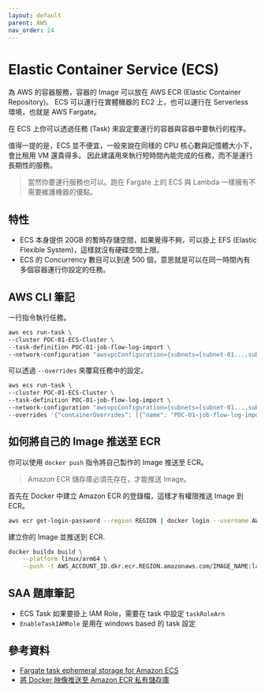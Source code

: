 ```yaml
---
layout: default
parent: AWS
nav_order: 24
---
```


# Elastic Container Service (ECS)

為 AWS 的容器服務，容器的 Image 可以放在 AWS ECR (Elastic Container Repository)。
ECS 可以運行在實體機器的 EC2 上，也可以運行在 Serverless 環境，也就是 AWS Fargate。

在 ECS 上你可以透過任務 (Task) 來設定要運行的容器與容器中要執行的程序。

值得一提的是，ECS 並不便宜，一般來說在同樣的 CPU 核心數與記憶體大小下，會比租用 VM 還貴得多。
因此建議用來執行短時間內能完成的任務，而不是運行長期性的服務。

> 當然你要運行服務也可以。跑在 Fargate 上的 ECS 與 Lambda 一樣擁有不需要維護機器的優點。

## 特性

- ECS 本身提供 20GB 的暫時存儲空間，如果覺得不夠，可以掛上 EFS (Elastic Flexible System)，這樣就沒有硬碟空間上限。
- ECS 的 Concurrency 數目可以到達 500 個，意思就是可以在同一時間內有多個容器運行你設定的任務。

## AWS CLI 筆記

一行指令執行任務。

```bash
aws ecs run-task \
--cluster POC-01-ECS-Cluster \
--task-definition POC-01-job-flow-log-import \
--network-configuration "awsvpcConfiguration={subnets=[subnet-01...,subnet-02...],securityGroups=[sg-01...],assignPublicIp=ENABLED}"
```

可以透過 `--overrides` 來覆寫任務中的設定。

```bash
aws ecs run-task \
--cluster POC-01-ECS-Cluster \
--task-definition POC-01-job-flow-log-import \
--network-configuration "awsvpcConfiguration={subnets=[subnet-01...,subnet-02...],securityGroups=[sg-01...],assignPublicIp=ENABLED}" \
--overrides '{"containerOverrides": [{"name": "POC-01-job-flow-log-import","command": ["/usr/bin/bash","script-ext.sh","2024/11/21"]}]}'
```

## 如何將自己的 Image 推送至 ECR

你可以使用 `docker push` 指令將自己製作的 Image 推送至 ECR。

> Amazon ECR 儲存庫必須先存在，才能推送 Image。

首先在 Docker 中建立 Amazon ECR 的登錄檔，這樣才有權限推送 Image 到 ECR。

```bash
aws ecr get-login-password --region REGION | docker login --username AWS --password-stdin AWS_ACCOUNT_ID.dkr.ecr.REGION.amazonaws.com
```

建立你的 Image 並推送到 ECR.

```bash
docker buildx build \
    --platform linux/arm64 \
    --push -t AWS_ACCOUNT_ID.dkr.ecr.REGION.amazonaws.com/IMAGE_NAME:latest .
```

## SAA 題庫筆記

- ECS Task 如果要掛上 IAM Role，需要在 task 中設定 `taskRoleArn`
- `EnableTaskIAMRole` 是用在 windows based 的 task 設定

## 參考資料

- [Fargate task ephemeral storage for Amazon ECS](https://docs.aws.amazon.com/AmazonECS/latest/developerguide/fargate-task-storage.html)
- [將 Docker 映像推送至 Amazon ECR 私有儲存庫](https://docs.aws.amazon.com/zh_tw/AmazonECR/latest/userguide/docker-push-ecr-image.html)
